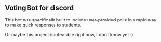 ## Voting Bot for discord

This bot was specifically built to include user-provided polls
in a rapid way to make quick responses to students.

Or maybe this project is infeasible right now, I don't know yet :)